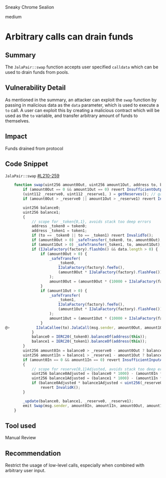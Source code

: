 Sneaky Chrome Sealion

medium

# Arbitrary calls can drain funds

## Summary
The `JalaPair::swap` function accepts user specified `calldata` which can be used to drain funds from pools.

## Vulnerability Detail
As mentioned in the summary, an attacker can exploit the `swap` function by passing in malicious data as the `data`  parameter, which is used to execute a `to` call. A user can exploit this by creating a malicious contract which will be used as the `to` variable, and transfer arbitrary amount of funds to themselves.

## Impact
Funds drained from protocol

## Code Snippet
`JalaPair::swap` [#L210-259](https://github.com/sherlock-audit/2024-02-jala-swap/blob/main/jalaswap-dex-contract/contracts/JalaPair.sol#L210-L259)
```javascript
    function swap(uint256 amount0Out, uint256 amount1Out, address to, bytes calldata data) external lock {
        if (amount0Out == 0 && amount1Out == 0) revert InsufficientOutputAmount();
        (uint112 _reserve0, uint112 _reserve1, ) = getReserves(); // gas savings
        if (amount0Out > _reserve0 || amount1Out > _reserve1) revert InsufficientLiquidity();

        uint256 balance0;
        uint256 balance1;
        {
            // scope for _token{0,1}, avoids stack too deep errors
            address _token0 = token0;
            address _token1 = token1;
            if (to == _token0 || to == _token1) revert InvalidTo();
            if (amount0Out > 0) _safeTransfer(_token0, to, amount0Out); // optimistically transfer tokens
            if (amount1Out > 0) _safeTransfer(_token1, to, amount1Out); // optimistically transfer tokens
            if (IJalaFactory(factory).flashOn() && data.length > 0) {
                if (amount0Out > 0) {
                    _safeTransfer(
                        _token0,
                        IJalaFactory(factory).feeTo(),
                        (amount0Out * IJalaFactory(factory).flashFee()) / 10000
                    );
                    amount0Out = (amount0Out * (10000 + IJalaFactory(factory).flashFee())) / 10000;
                }
                if (amount1Out > 0) {
                    _safeTransfer(
                        _token1,
                        IJalaFactory(factory).feeTo(),
                        (amount1Out * IJalaFactory(factory).flashFee()) / 10000
                    );
                    amount1Out = (amount1Out * (10000 + IJalaFactory(factory).flashFee())) / 10000;
                }
@>            IJalaCallee(to).JalaCall(msg.sender, amount0Out, amount1Out, data);
            }
            balance0 = IERC20(_token0).balanceOf(address(this));
            balance1 = IERC20(_token1).balanceOf(address(this));
        }
        uint256 amount0In = balance0 > _reserve0 - amount0Out ? balance0 - (_reserve0 - amount0Out) : 0;
        uint256 amount1In = balance1 > _reserve1 - amount1Out ? balance1 - (_reserve1 - amount1Out) : 0;
        if (amount0In == 0 && amount1In == 0) revert InsufficientInputAmount();
        {
            // scope for reserve{0,1}Adjusted, avoids stack too deep errors
            uint256 balance0Adjusted = (balance0 * 1000) - (amount0In * 3);
            uint256 balance1Adjusted = (balance1 * 1000) - (amount1In * 3);
            if (balance0Adjusted * balance1Adjusted < uint256(_reserve0) * uint256(_reserve1) * (1000 ** 2))
                revert InvalidK();
        }

        _update(balance0, balance1, _reserve0, _reserve1);
        emit Swap(msg.sender, amount0In, amount1In, amount0Out, amount1Out, to);
    }
```

## Tool used
Manual Review

## Recommendation
Restrict the usage of low-level calls, especially when combined with arbitrary user input.